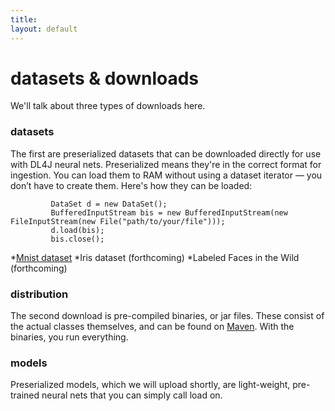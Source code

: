 ```yaml
---
title: 
layout: default
---
```


# datasets & downloads

We'll talk about three types of downloads here.  

### datasets

The first are preserialized datasets that can be downloaded directly for use with DL4J neural nets. Preserialized means they're in the correct format for ingestion. You can load them to RAM without using a dataset iterator — you don’t have to create them.  Here's how they can be loaded:

             DataSet d = new DataSet();
             BufferedInputStream bis = new BufferedInputStream(new FileInputStream(new File("path/to/your/file")));
             d.load(bis);
             bis.close();

*[Mnist dataset](https://drive.google.com/file/d/0B-O_wola53IsWDhCSEtJWXUwTjg/edit?usp=sharing)
*Iris dataset (forthcoming)
*Labeled Faces in the Wild (forthcoming)

### distribution

The second download is pre-compiled binaries, or jar files. These consist of the actual classes themselves, and can be found on [Maven](http://search.maven.org/#search%7Cga%7C1%7Cdeeplearning4j). With the binaries, you run everything. 

### models

Preserialized models, which we will upload shortly, are light-weight, pre-trained neural nets that you can simply call load on. 